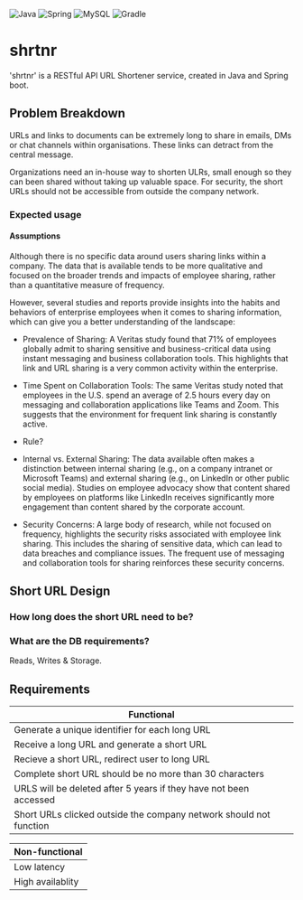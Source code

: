 ![Java](https://img.shields.io/badge/java-17-%23ED8B00.svg?style=for-the-badge&logo=openjdk&logoColor=white)
![Spring](https://img.shields.io/badge/spring-3.1.10-%236DB33F.svg?style=for-the-badge&logo=spring&logoColor=white)
![MySQL](https://img.shields.io/badge/mysql-5.7.41-4479A1.svg?style=for-the-badge&logo=mysql&logoColor=white)
![Gradle](https://img.shields.io/badge/Gradle-8.7-02303A.svg?style=for-the-badge&logo=Gradle&logoColor=white)

# shrtnr

'shrtnr' is a RESTful API URL Shortener service, created in Java and Spring boot.

## Problem Breakdown

URLs and links to documents can be extremely long to share in emails, DMs or chat channels within organisations.
These links can detract from the central message.

Organizations need an in-house way to shorten ULRs, small enough so they can been shared without taking up valuable space.
For security, the short URLs should not be accessible from outside the company network.

### Expected usage

#### Assumptions
Although there is no specific data around users sharing links within a company.
The data that is available tends to be more qualitative and focused on the broader trends and impacts of employee sharing, rather than a quantitative measure of frequency.

However, several studies and reports provide insights into the habits and behaviors of enterprise employees when it comes to sharing information, which can give you a better understanding of the landscape:

- Prevalence of Sharing: A Veritas study found that 71% of employees globally admit to sharing sensitive and business-critical data using instant messaging and business collaboration tools. This highlights that link and URL sharing is a very common activity within the enterprise.


- Time Spent on Collaboration Tools: The same Veritas study noted that employees in the U.S. spend an average of 2.5 hours every day on messaging and collaboration applications like Teams and Zoom. This suggests that the environment for frequent link sharing is constantly active.


- Rule?


- Internal vs. External Sharing: The data available often makes a distinction between internal sharing (e.g., on a company intranet or Microsoft Teams) and external sharing (e.g., on LinkedIn or other public social media). Studies on employee advocacy show that content shared by employees on platforms like LinkedIn receives significantly more engagement than content shared by the corporate account.


- Security Concerns: A large body of research, while not focused on frequency, highlights the security risks associated with employee link sharing. This includes the sharing of sensitive data, which can lead to data breaches and compliance issues. The frequent use of messaging and collaboration tools for sharing reinforces these security concerns.




## Short URL Design

### How long does the short URL need to be?

### What are the DB requirements?
Reads, Writes & Storage.

## Requirements

| Functional                                                         |
|--------------------------------------------------------------------|
| Generate a unique identifier for each long URL                     |
| Receive a long URL and generate a short URL                        |
| Recieve a short URL, redirect user to long URL                     |
| Complete short URL should be no more than 30 characters            |
| URLS will be deleted after 5 years if they have not been accessed  |
| Short URLs clicked outside the company network should not function |

| Non-functional |
| -------------- |
| Low latency |
| High availablity |